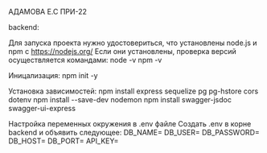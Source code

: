 АДАМОВА Е.С ПРИ-22

backend:

Для запуска проекта нужно удостовериться, что установлены node.js и npm с https://nodejs.org/
Если они установлены, проверка версий осуществляется командами:
node -v
npm -v

Иницализация:
npm init -y

Установка зависимостей:
npm install express sequelize pg pg-hstore cors dotenv
npm install --save-dev nodemon
npm install swagger-jsdoc swagger-ui-express

Настройка переменных окружения в .env файле
Создать .env в корне backend и объявить следующее:
DB_NAME=
DB_USER=
DB_PASSWORD=
DB_HOST=
DB_PORT=
API_KEY=
